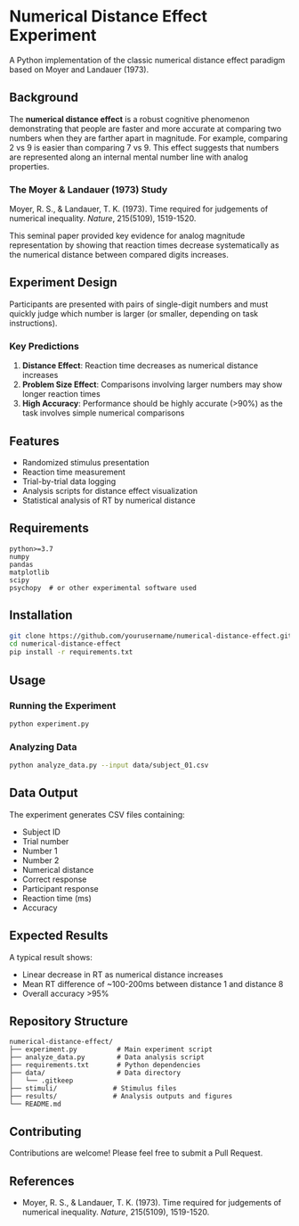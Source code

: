 # Numerical Distance Effect Experiment

A Python implementation of the classic numerical distance effect paradigm based on Moyer and Landauer (1973).

## Background

The **numerical distance effect** is a robust cognitive phenomenon demonstrating that people are faster and more accurate at comparing two numbers when they are farther apart in magnitude. For example, comparing 2 vs 9 is easier than comparing 7 vs 9. This effect suggests that numbers are represented along an internal mental number line with analog properties.

### The Moyer & Landauer (1973) Study

Moyer, R. S., & Landauer, T. K. (1973). Time required for judgements of numerical inequality. *Nature*, 215(5109), 1519-1520.

This seminal paper provided key evidence for analog magnitude representation by showing that reaction times decrease systematically as the numerical distance between compared digits increases.

## Experiment Design

Participants are presented with pairs of single-digit numbers and must quickly judge which number is larger (or smaller, depending on task instructions). 

### Key Predictions

1. **Distance Effect**: Reaction time decreases as numerical distance increases
2. **Problem Size Effect**: Comparisons involving larger numbers may show longer reaction times
3. **High Accuracy**: Performance should be highly accurate (>90%) as the task involves simple numerical comparisons

## Features

- Randomized stimulus presentation
- Reaction time measurement
- Trial-by-trial data logging
- Analysis scripts for distance effect visualization
- Statistical analysis of RT by numerical distance

## Requirements

```
python>=3.7
numpy
pandas
matplotlib
scipy
psychopy  # or other experimental software used
```

## Installation

```bash
git clone https://github.com/yourusername/numerical-distance-effect.git
cd numerical-distance-effect
pip install -r requirements.txt
```

## Usage

### Running the Experiment

```bash
python experiment.py
```

### Analyzing Data

```bash
python analyze_data.py --input data/subject_01.csv
```

## Data Output

The experiment generates CSV files containing:
- Subject ID
- Trial number
- Number 1
- Number 2
- Numerical distance
- Correct response
- Participant response
- Reaction time (ms)
- Accuracy

## Expected Results

A typical result shows:
- Linear decrease in RT as numerical distance increases
- Mean RT difference of ~100-200ms between distance 1 and distance 8
- Overall accuracy >95%

## Repository Structure

```
numerical-distance-effect/
├── experiment.py          # Main experiment script
├── analyze_data.py        # Data analysis script
├── requirements.txt       # Python dependencies
├── data/                  # Data directory
│   └── .gitkeep
├── stimuli/              # Stimulus files
├── results/              # Analysis outputs and figures
└── README.md
```

## Contributing

Contributions are welcome! Please feel free to submit a Pull Request.

## References

- Moyer, R. S., & Landauer, T. K. (1973). Time required for judgements of numerical inequality. *Nature*, 215(5109), 1519-1520.
